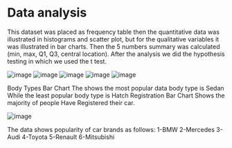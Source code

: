 # Data analysis
This dataset was placed as frequency table then the quantitative data was illustrated in histograms and scatter plot, but for the qualitative variables it was illustrated in bar charts.
Then the 5 numbers summary was calculated (min, max, Q1, Q3, central location). 
After the analysis we did the hypothesis testing in which we used the t test.

![image](https://user-images.githubusercontent.com/100274164/233793956-81f836e4-223a-4aa3-b9b1-4b13b4e70dd1.png)
![image](https://user-images.githubusercontent.com/100274164/233793970-57e1ff9f-663f-46c8-a588-b7ce8050dcd1.png)
![image](https://user-images.githubusercontent.com/100274164/233794002-c099bd32-e8ae-4db1-a3a5-fc32f5e1bbed.png)
![image](https://user-images.githubusercontent.com/100274164/233794018-a67b75fa-63a3-4855-8417-5fd6d7ffc658.png)
![image](https://user-images.githubusercontent.com/100274164/233793981-630d9462-f166-40f7-9aa9-cb0790ea1cf2.png)

Body Types Bar Chart The shows the most popular data body type is Sedan While the least popular body type is Hatch
Registration Bar Chart Shows the majority of people Have Registered  their car.  

![image](https://user-images.githubusercontent.com/100274164/233793987-7e3241bd-03c6-4e7f-8fda-3ee3868912e3.png)

The data shows popularity of car brands as follows: 
1-BMW
2-Mercedes
3-Audi
4-Toyota
5-Renault
6-Mitsubishi

